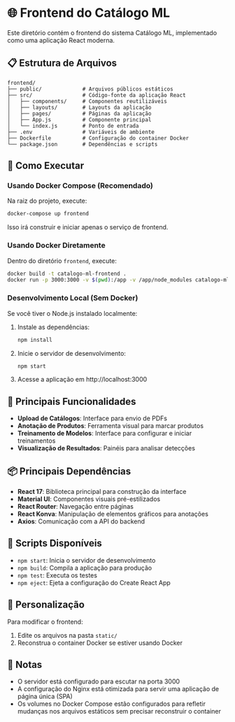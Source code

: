 # 🌐 Frontend do Catálogo ML

Este diretório contém o frontend do sistema Catálogo ML, implementado como uma aplicação React moderna.

## 📋 Estrutura de Arquivos

```
frontend/
├── public/             # Arquivos públicos estáticos
├── src/                # Código-fonte da aplicação React
│   ├── components/     # Componentes reutilizáveis
│   ├── layouts/        # Layouts da aplicação
│   ├── pages/          # Páginas da aplicação
│   ├── App.js          # Componente principal
│   └── index.js        # Ponto de entrada
├── .env                # Variáveis de ambiente
├── Dockerfile          # Configuração do container Docker
└── package.json        # Dependências e scripts
```

## 🚀 Como Executar

### Usando Docker Compose (Recomendado)

Na raiz do projeto, execute:

```bash
docker-compose up frontend
```

Isso irá construir e iniciar apenas o serviço de frontend.

### Usando Docker Diretamente

Dentro do diretório `frontend`, execute:

```bash
docker build -t catalogo-ml-frontend .
docker run -p 3000:3000 -v $(pwd):/app -v /app/node_modules catalogo-ml-frontend
```

### Desenvolvimento Local (Sem Docker)

Se você tiver o Node.js instalado localmente:

1. Instale as dependências:
   ```bash
   npm install
   ```

2. Inicie o servidor de desenvolvimento:
   ```bash
   npm start
   ```

3. Acesse a aplicação em http://localhost:3000

## 🔧 Principais Funcionalidades

- **Upload de Catálogos**: Interface para envio de PDFs
- **Anotação de Produtos**: Ferramenta visual para marcar produtos
- **Treinamento de Modelos**: Interface para configurar e iniciar treinamentos
- **Visualização de Resultados**: Painéis para analisar detecções

## 📦 Principais Dependências

- **React 17**: Biblioteca principal para construção da interface
- **Material UI**: Componentes visuais pré-estilizados
- **React Router**: Navegação entre páginas
- **React Konva**: Manipulação de elementos gráficos para anotações
- **Axios**: Comunicação com a API do backend

## 📝 Scripts Disponíveis

- `npm start`: Inicia o servidor de desenvolvimento
- `npm build`: Compila a aplicação para produção
- `npm test`: Executa os testes
- `npm eject`: Ejeta a configuração do Create React App

## 🔧 Personalização

Para modificar o frontend:

1. Edite os arquivos na pasta `static/`
2. Reconstrua o container Docker se estiver usando Docker

## 📝 Notas

- O servidor está configurado para escutar na porta 3000
- A configuração do Nginx está otimizada para servir uma aplicação de página única (SPA)
- Os volumes no Docker Compose estão configurados para refletir mudanças nos arquivos estáticos sem precisar reconstruir o container 